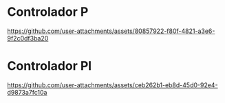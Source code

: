 # Controlador P
https://github.com/user-attachments/assets/80857922-f80f-4821-a3e6-9f2c0df3ba20


# Controlador PI
https://github.com/user-attachments/assets/ceb262b1-eb8d-45d0-92e4-d9873a7fc10a

